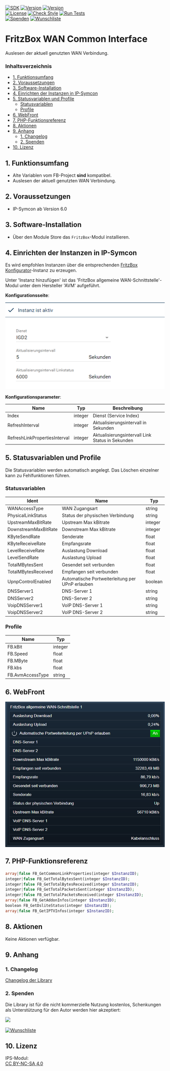 [![SDK](https://img.shields.io/badge/Symcon-PHPModul-red.svg)](https://www.symcon.de/service/dokumentation/entwicklerbereich/sdk-tools/sdk-php/)
[![Version](https://img.shields.io/badge/Modul%20version-0.80-blue.svg)]()
[![Version](https://img.shields.io/badge/Symcon%20Version-6.0%20%3E-green.svg)](https://www.symcon.de/de/service/dokumentation/installation/migrationen/v60-v61-q1-2022/)  
[![License](https://img.shields.io/badge/License-CC%20BY--NC--SA%204.0-green.svg)](https://creativecommons.org/licenses/by-nc-sa/4.0/)
[![Check Style](https://github.com/Nall-chan/FritzBox/workflows/Check%20Style/badge.svg)](https://github.com/Nall-chan/FritzBox/actions) [![Run Tests](https://github.com/Nall-chan/FritzBox/workflows/Run%20Tests/badge.svg)](https://github.com/Nall-chan/FritzBox/actions)  
[![Spenden](https://www.paypalobjects.com/de_DE/DE/i/btn/btn_donate_SM.gif)](#2-spenden)
[![Wunschliste](https://img.shields.io/badge/Wunschliste-Amazon-ff69fb.svg)](#2-spenden)  

# FritzBox WAN Common Interface <!-- omit in toc -->
Auslesen der aktuell genutzten WAN Verbindung.  

### Inhaltsverzeichnis <!-- omit in toc -->

- [1. Funktionsumfang](#1-funktionsumfang)
- [2. Voraussetzungen](#2-voraussetzungen)
- [3. Software-Installation](#3-software-installation)
- [4. Einrichten der Instanzen in IP-Symcon](#4-einrichten-der-instanzen-in-ip-symcon)
- [5. Statusvariablen und Profile](#5-statusvariablen-und-profile)
  - [Statusvariablen](#statusvariablen)
  - [Profile](#profile)
- [6. WebFront](#6-webfront)
- [7. PHP-Funktionsreferenz](#7-php-funktionsreferenz)
- [8. Aktionen](#8-aktionen)
- [9. Anhang](#9-anhang)
  - [1. Changelog](#1-changelog)
  - [2. Spenden](#2-spenden)
- [10. Lizenz](#10-lizenz)

## 1. Funktionsumfang

* Alte Variablen vom FB-Project **sind** kompatibel.  
* Auslesen der aktuell genutzten WAN Verbindung.  
  
## 2. Voraussetzungen

- IP-Symcon ab Version 6.0

## 3. Software-Installation

* Über den Module Store das `FritzBox`-Modul installieren.

## 4. Einrichten der Instanzen in IP-Symcon

 Es wird empfohlen Instanzen über die entsprechenden [FritzBox Konfigurator](../FritzBox%20Configurator/README.md)-Instanz zu erzeugen.  
 
 Unter 'Instanz hinzufügen' ist das 'FritzBox allgemeine WAN-Schnittstelle'-Modul unter dem Hersteller 'AVM' aufgeführt.

__Konfigurationsseite__:

![Config](imgs/config.png)  

__Konfigurationsparameter__:  

| Name                          | Typ     | Beschreibung                                     |
| ----------------------------- | ------- | ------------------------------------------------ |
| Index                         | integer | Dienst (Service Index)                           |
| RefreshInterval               | integer | Aktualisierungsintervall in Sekunden             |
| RefreshLinkPropertiesInterval | integer | Aktualisierungsintervall Link Status in Sekunden |

## 5. Statusvariablen und Profile

Die Statusvariablen werden automatisch angelegt. Das Löschen einzelner kann zu Fehlfunktionen führen.

### Statusvariablen

| Ident                | Name                                             | Typ     |
| -------------------- | ------------------------------------------------ | ------- |
| WANAccessType        | WAN Zugangsart                                   | string  |
| PhysicalLinkStatus   | Status der physischen Verbindung                 | string  |
| UpstreamMaxBitRate   | Upstream Max kBitrate                            | integer |
| DownstreamMaxBitRate | Downstream Max kBitrate                          | integer |
| KByteSendRate        | Senderate                                        | float   |
| KByteReceiveRate     | Empfangsrate                                     | float   |
| LevelReceiveRate     | Auslastung Download                              | float   |
| LevelSendRate        | Auslastung Upload                                | float   |
| TotalMBytesSent      | Gesendet seit verbunden                          | float   |
| TotalMBytesReceived  | Empfangen seit verbunden                         | float   |
| UpnpControlEnabled   | Automatische Portweiterleitung per UPnP erlauben | boolean |
| DNSServer1           | DNS-Server 1                                     | string  |
| DNSServer2           | DNS-Server 2                                     | string  |
| VoipDNSServer1       | VoIP DNS-Server 1                                | string  |
| VoipDNSServer2       | VoIP DNS-Server 2                                | string  |

### Profile

| Name             | Typ     |
| ---------------- | ------- |
| FB.kBit          | integer |
| FB.Speed         | float   |
| FB.MByte         | float   |
| FB.kbs           | float   |
| FB.AvmAccessType | string  |

## 6. WebFront

![WebFront](imgs/webfront.png)  

## 7. PHP-Funktionsreferenz

```php
array|false FB_GetCommonLinkProperties(integer $InstanzID);
integer|false FB_GetTotalBytesSent(integer $InstanzID);
integer|false FB_GetTotalBytesReceived(integer $InstanzID);
integer|false FB_GetTotalPacketsSent(integer $InstanzID);
integer|false FB_GetTotalPacketsReceived(integer $InstanzID);
array|false FB_GetAddonInfos(integer $InstanzID);
boolean FB_GetDsliteStatus(integer $InstanzID);
array|false FB_GetIPTVInfos(integer $InstanzID);
```

## 8. Aktionen

Keine Aktionen verfügbar.

## 9. Anhang

### 1. Changelog

[Changelog der Library](../README.md#changelog)

### 2. Spenden

  Die Library ist für die nicht kommerzielle Nutzung kostenlos, Schenkungen als Unterstützung für den Autor werden hier akzeptiert:  

<a href="https://www.paypal.com/donate?hosted_button_id=G2SLW2MEMQZH2" target="_blank"><img src="https://www.paypalobjects.com/de_DE/DE/i/btn/btn_donate_LG.gif" border="0" /></a>  

[![Wunschliste](https://img.shields.io/badge/Wunschliste-Amazon-ff69fb.svg)](https://www.amazon.de/hz/wishlist/ls/YU4AI9AQT9F?ref_=wl_share) 

## 10. Lizenz

  IPS-Modul:  
  [CC BY-NC-SA 4.0](https://creativecommons.org/licenses/by-nc-sa/4.0/)  

